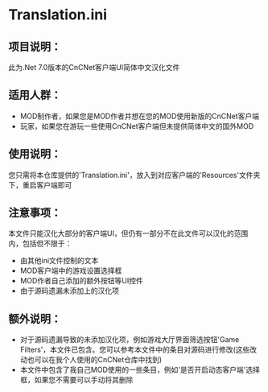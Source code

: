 # Translation.ini #

项目说明：
---------
此为.Net 7.0版本的CnCNet客户端UI简体中文汉化文件

适用人群：
---------
* MOD制作者，如果您是MOD作者并想在您的MOD使用新版的CnCNet客户端
* 玩家，如果您在游玩一些使用CnCNet客户端但未提供简体中文的国外MOD

使用说明：
---------
您只需将本仓库提供的'Translation.ini'，放入到对应客户端的'Resources'文件夹下，重启客户端即可

注意事项：
---------
本文件只能汉化大部分的客户端UI，但仍有一部分不在此文件可以汉化的范围内，包括但不限于：
* 由其他ini文件控制的文本
* MOD客户端中的游戏设置选择框
* MOD作者自己添加的额外按钮等UI控件
* 由于源码遗漏未添加上的汉化项

额外说明：
---------
* 对于源码遗漏导致的未添加汉化项，例如游戏大厅界面筛选按钮'Game Filters'，本文件已包含。您可以参考本文件中的条目对源码进行修改(这些改动也可以在我个人使用的CnCNet仓库中找到)
* 本文件中包含了我自己MOD使用的一些条目，例如'是否开启动态客户端'选择框，如果您不需要可以手动将其删除
